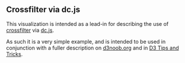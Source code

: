 ## Crossfilter via dc.js

This visualization is intended as a lead-in for describing the use of [crossfilter](http://square.github.io/crossfilter/) via [dc.js](http://nickqizhu.github.io/dc.js/).

As such it is a very simple example, and is intended to be used in conjunction with a fuller description on [d3noob.org](http://www.d3noob.org/) and in [D3 Tips and Tricks](https://leanpub.com/D3-Tips-and-Tricks).
